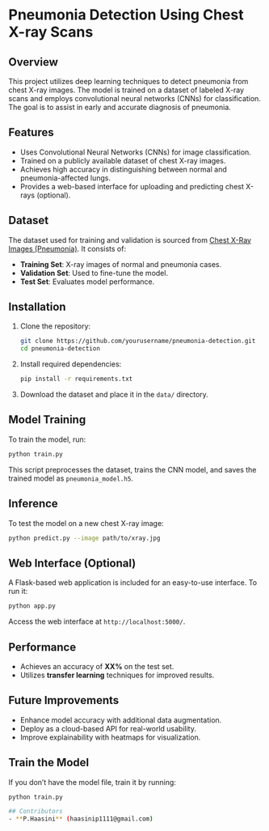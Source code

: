 # Pneumonia Detection Using Chest X-ray Scans

## Overview
This project utilizes deep learning techniques to detect pneumonia from chest X-ray images. The model is trained on a dataset of labeled X-ray scans and employs convolutional neural networks (CNNs) for classification. The goal is to assist in early and accurate diagnosis of pneumonia.

## Features
- Uses Convolutional Neural Networks (CNNs) for image classification.
- Trained on a publicly available dataset of chest X-ray images.
- Achieves high accuracy in distinguishing between normal and pneumonia-affected lungs.
- Provides a web-based interface for uploading and predicting chest X-rays (optional).

## Dataset
The dataset used for training and validation is sourced from [Chest X-Ray Images (Pneumonia)](https://www.kaggle.com/paultimothymooney/chest-xray-pneumonia). It consists of:
- **Training Set**: X-ray images of normal and pneumonia cases.
- **Validation Set**: Used to fine-tune the model.
- **Test Set**: Evaluates model performance.

## Installation
1. Clone the repository:
   ```bash
   git clone https://github.com/yourusername/pneumonia-detection.git
   cd pneumonia-detection
   ```
2. Install required dependencies:
   ```bash
   pip install -r requirements.txt
   ```
3. Download the dataset and place it in the `data/` directory.

## Model Training
To train the model, run:
```bash
python train.py
```
This script preprocesses the dataset, trains the CNN model, and saves the trained model as `pneumonia_model.h5`.

## Inference
To test the model on a new chest X-ray image:
```bash
python predict.py --image path/to/xray.jpg
```

## Web Interface (Optional)
A Flask-based web application is included for an easy-to-use interface. To run it:
```bash
python app.py
```
Access the web interface at `http://localhost:5000/`.

## Performance
- Achieves an accuracy of **XX%** on the test set.
- Utilizes **transfer learning** techniques for improved results.

## Future Improvements
- Enhance model accuracy with additional data augmentation.
- Deploy as a cloud-based API for real-world usability.
- Improve explainability with heatmaps for visualization.

## Train the Model
If you don’t have the model file, train it by running:
```bash
python train.py

## Contributors
- **P.Haasini** (haasinip1111@gmail.com)

